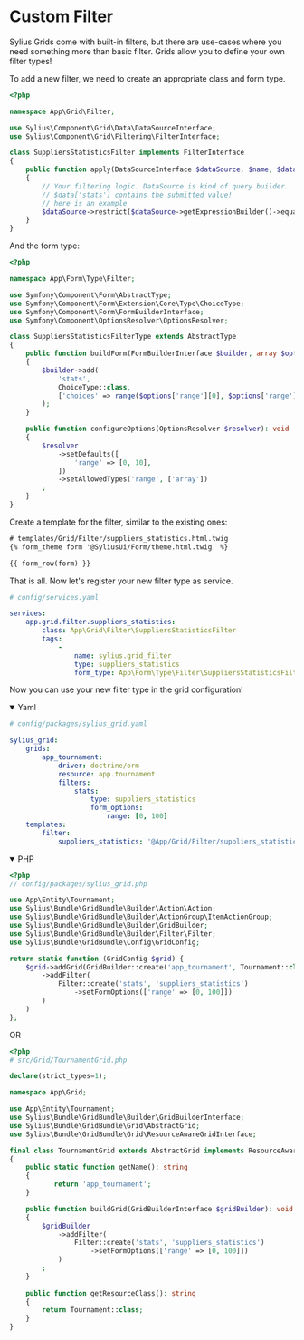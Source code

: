 Custom Filter
=============

Sylius Grids come with built-in filters, but there are use-cases where you need something more than basic filter. Grids allow you to define your own filter types!

To add a new filter, we need to create an appropriate class and form type.

```php
<?php

namespace App\Grid\Filter;

use Sylius\Component\Grid\Data\DataSourceInterface;
use Sylius\Component\Grid\Filtering\FilterInterface;

class SuppliersStatisticsFilter implements FilterInterface
{
    public function apply(DataSourceInterface $dataSource, $name, $data, array $options = []): void
    {
        // Your filtering logic. DataSource is kind of query builder.
        // $data['stats'] contains the submitted value!
        // here is an example
        $dataSource->restrict($dataSource->getExpressionBuilder()->equals('stats', $data['stats']));
    }
}
```

And the form type:

```php
<?php

namespace App\Form\Type\Filter;

use Symfony\Component\Form\AbstractType;
use Symfony\Component\Form\Extension\Core\Type\ChoiceType;
use Symfony\Component\Form\FormBuilderInterface;
use Symfony\Component\OptionsResolver\OptionsResolver;

class SuppliersStatisticsFilterType extends AbstractType
{
    public function buildForm(FormBuilderInterface $builder, array $options): void
    {
        $builder->add(
            'stats',
            ChoiceType::class,
            ['choices' => range($options['range'][0], $options['range'][1])]
        );
    }

    public function configureOptions(OptionsResolver $resolver): void
    {
        $resolver
            ->setDefaults([
                'range' => [0, 10],
            ])
            ->setAllowedTypes('range', ['array'])
        ;
    }
}
```

Create a template for the filter, similar to the existing ones:

```html
# templates/Grid/Filter/suppliers_statistics.html.twig
{% form_theme form '@SyliusUi/Form/theme.html.twig' %}

{{ form_row(form) }}
```

That is all. Now let's register your new filter type as service.

```yaml
# config/services.yaml

services:
    app.grid.filter.suppliers_statistics:
        class: App\Grid\Filter\SuppliersStatisticsFilter
        tags:
            -
                name: sylius.grid_filter
                type: suppliers_statistics
                form_type: App\Form\Type\Filter\SuppliersStatisticsFilterType
```

Now you can use your new filter type in the grid configuration!

<details open><summary>Yaml</summary>

```yaml
# config/packages/sylius_grid.yaml

sylius_grid:
    grids:
        app_tournament:
            driver: doctrine/orm
            resource: app.tournament
            filters:
                stats:
                    type: suppliers_statistics
                    form_options:
                        range: [0, 100]
    templates:
        filter:
            suppliers_statistics: '@App/Grid/Filter/suppliers_statistics.html.twig'
```

</details>

<details open><summary>PHP</summary>

```php
<?php
// config/packages/sylius_grid.php

use App\Entity\Tournament;
use Sylius\Bundle\GridBundle\Builder\Action\Action;
use Sylius\Bundle\GridBundle\Builder\ActionGroup\ItemActionGroup;
use Sylius\Bundle\GridBundle\Builder\GridBuilder;
use Sylius\Bundle\GridBundle\Builder\Filter\Filter;
use Sylius\Bundle\GridBundle\Config\GridConfig;

return static function (GridConfig $grid) {
    $grid->addGrid(GridBuilder::create('app_tournament', Tournament::class)
        ->addFilter(
            Filter::create('stats', 'suppliers_statistics')
                ->setFormOptions(['range' => [0, 100]])
        )
    )
};
```

OR

```php
<?php
# src/Grid/TournamentGrid.php

declare(strict_types=1);

namespace App\Grid;

use App\Entity\Tournament;
use Sylius\Bundle\GridBundle\Builder\GridBuilderInterface;
use Sylius\Bundle\GridBundle\Grid\AbstractGrid;
use Sylius\Bundle\GridBundle\Grid\ResourceAwareGridInterface;

final class TournamentGrid extends AbstractGrid implements ResourceAwareGridInterface
{
    public static function getName(): string
    {
           return 'app_tournament';
    }

    public function buildGrid(GridBuilderInterface $gridBuilder): void
    {
        $gridBuilder
            ->addFilter(
                Filter::create('stats', 'suppliers_statistics')
                    ->setFormOptions(['range' => [0, 100]])
            )
        ;    
    }
    
    public function getResourceClass(): string
    {
        return Tournament::class;
    }
}
```

</details>
